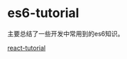 # es6-tutorial
主要总结了一些开发中常用到的es6知识。

[react-tutorial](https://study.163.com/course/introduction.htm?courseId=1208941809&_trace_c_p_k2_=a123fb50f4de4402be2e5069f3b578ae)
